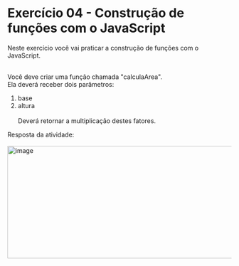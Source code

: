 # Exercício 04 - Construção de funções com o JavaScript
Neste exercício você vai praticar a construção de funções com o JavaScript.<br><br>

Você deve criar uma função chamada "calculaArea".<br>
Ela deverá receber dois parâmetros:<br>
1) base<br>
2) altura<br><br>
Deverá retornar a multiplicação destes fatores.<br>

Resposta da atividade:<br><br>
<img width="516" height="253" alt="image" src="https://github.com/user-attachments/assets/a26272b0-c41b-4b86-8e5c-ecc0c31b7aa6" />
